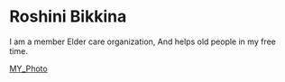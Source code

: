 # Roshini Bikkina

I am a member Elder care organization,
And helps old people in my free time.

[MY_Photo](https://user-images.githubusercontent.com/123041622/216227194-b9b8c867-892f-41c2-922a-f9a5a7b8b6a1.jpeg)
